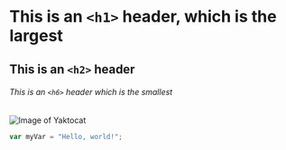 # This is an `<h1>` header, which is the largest
## This is an `<h2>` header
###### This is an `<h6>` header which is the smallest
![Image of Yaktocat](https://octodex.github.com/images/yaktocat.png)
``` javascript
var myVar = "Hello, world!";
```
